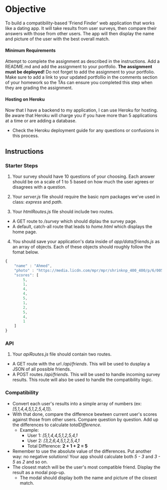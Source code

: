 # Objective
To build a compatibility-based 'Friend Finder' web application that works like a dating app. It will take results from user surveys, then compare their answers with those from other users. The app will then display the name and picture of the user with the best overall match.

#### Minimum Requirements
Attempt to complete the assignment as described in the instructions. Add a README.md and add the assignment to your portfolio. **The assignment must be deployed!**
Do not forget to add the assignment to your portfolio. Make sure to add a link to your updated portfollio in the comments section of your homework so the TAs can ensure you completed this step when they are grading the assignment. 

#### Hosting on Heroku
Now that I have a backend to my application, I can use Heroku for hosting. Be aware that Heroku will charge you if you have more than 5 applications at a time or are adding a database.
 * Check the Heroku deployment guide for any questions or confusions in this process.

## Instructions

### Starter Steps
1. Your survey should have 10 questions of your choosing. Each answer should be on a scale of 1 to 5 based on how much the user agrees or disagrees with a question.

2. Your _server.js_ file should require the basic npm packages we've used in class: _express_ and _path_.

3. Your _htmlRoutes.js_ file should include two routes.
 * A GET route to _/survey_ which should diplau the survey page.
 * A default, catch-all route that leads to _home.html_ which displays the home page.

4. You should save your application's data inside of _app/data/friends.js_ as an array of objects. Each of these objects should roughly follow the fomat below.

```javascript
{
    "name" : "Ahmed",
    "photo" : "https://media.licdn.com/mpr/mpr/shrinknp_400_400/p/6/005/064/1bd/3435aa3.jpg",
    "scores": [
        5,
        1,
        4,
        4,
        5,
        1,
        2,
        5,
        4,
        1
    ]
}
```

 ### API
 1. Your _apiRoutes.js_ file should contain two routes.
  * A GET route with the url _/api/friends_. This will be used to dusplay a JSON of all possible friends. 
  * A POST routes _/api/friends_. This will be used to handle incoming survey results. This route will also be used to handle the compatibility logic.

### Compatibility
- Convert each user's results into a simple array of numbers (ex: _[5,1,4,4,5,1,2,5,4,1]_).
- With that done, compare the difference bewteen current user's scores against those from other users. Compare question by question. Add up the differences to calculate _totalDifference_.
  - Example:
    - User 1: _[5,1,4,4,5,1,2,5,4,1_
    - User 2: _[3,2,6,4,5,1,2,5,4,1_
    - Total Difference: **2 + 1 + 2 = 5**
- Remember to use the absolute value of the differences. Put another way: no negative solutions! Your app should calculate both _5 - 3_ and _3 - 5_ as _2_ and so on.
- The closest match will be the user's most compatible friend. Display the result as a modal pop-up. 
  - The modal should display both the name and picture of the closest match.